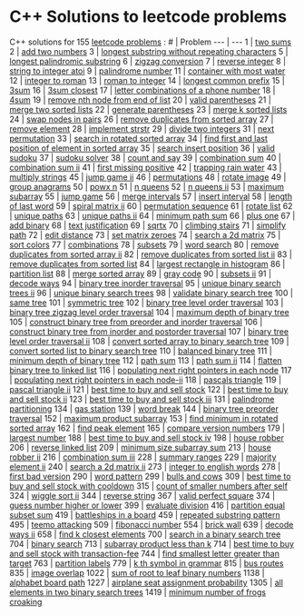 # C++ Solutions to leetcode problems
C++ solutions for 155 [leetcode problems](https://leetcode.com/problemset/all/) :
 \# | Problem 
--- | --- 
1 | [two sums](1_two_sums.md)
2 | [add two numbers](2_add_two_numbers.md)
3 | [longest substring without repeating characters](3_longest_substring_without_repeating_characters.md)
5 | [longest palindromic substring](5_longest_palindromic_substring.md)
6 | [zigzag conversion](6_zigzag_conversion.md)
7 | [reverse integer](7_reverse_integer.md)
8 | [string to integer atoi](8_string_to_integer_atoi.md)
9 | [palindrome number](9_palindrome_number.md)
11 | [container with most water](11_container_with_most_water.md)
12 | [integer to roman](12_integer_to_roman.md)
13 | [roman to integer](13_roman_to_integer.md)
14 | [longest common prefix](14_longest_common_prefix.md)
15 | [3sum](15_3sum.md)
16 | [3sum closest](16_3sum_closest.md)
17 | [letter combinations of a phone number](17_letter_combinations_of_a_phone_number.md)
18 | [4sum](18_4sum.md)
19 | [remove nth node from end of list](19_remove_nth_node_from_end_of_list.md)
20 | [valid parentheses](20_valid_parentheses.md)
21 | [merge two sorted lists](21_merge_two_sorted_lists.md)
22 | [generate parentheses](22_generate_parentheses.md)
23 | [merge k sorted lists](23_merge_k_sorted_lists.md)
24 | [swap nodes in pairs](24_swap_nodes_in_pairs.md)
26 | [remove duplicates from sorted array](26_remove_duplicates_from_sorted_array.md)
27 | [remove element](27_remove_element.md)
28 | [implement strstr](28_implement_strstr.md)
29 | [divide two integers](29_divide_two_integers.md)
31 | [next permutation](31_next_permutation.md)
33 | [search in rotated sorted array](33_search_in_rotated_sorted_array.md)
34 | [find first and last position of element in sorted array](34_find_first_and_last_position_of_element_in_sorted_array.md)
35 | [search insert position](35_search_insert_position.md)
36 | [valid sudoku](36_valid_sudoku.md)
37 | [sudoku solver](37_sudoku_solver.md)
38 | [count and say](38_count_and_say.md)
39 | [combination sum](39_combination_sum.md)
40 | [combination sum ii](40_combination_sum_ii.md)
41 | [first missing positive](41_first_missing_positive.md)
42 | [trapping rain water](42_trapping_rain_water.md)
43 | [multiply strings](43_multiply_strings.md)
45 | [jump game ii](45_jump_game_ii.md)
46 | [permutations](46_permutations.md)
48 | [rotate image](48_rotate_image.md)
49 | [group anagrams](49_group_anagrams.md)
50 | [powx n](50_powx_n.md)
51 | [n queens](51_n_queens.md)
52 | [n queens ii](52_n_queens_ii.md)
53 | [maximum subarray](53_maximum_subarray.md)
55 | [jump game](55_jump_game.md)
56 | [merge intervals](56_merge_intervals.md)
57 | [insert interval](57_insert_interval.md)
58 | [length of last word](58_length_of_last_word.md)
59 | [spiral matrix ii](59_spiral_matrix_ii.md)
60 | [permutation sequence](60_permutation_sequence.md)
61 | [rotate list](61_rotate_list.md)
62 | [unique paths](62_unique_paths.md)
63 | [unique paths ii](63_unique_paths_ii.md)
64 | [minimum path sum](64_minimum_path_sum.md)
66 | [plus one](66_plus_one.md)
67 | [add binary](67_add_binary.md)
68 | [text justification](68_text_justification.md)
69 | [sqrtx](69_sqrtx.md)
70 | [climbing stairs](70_climbing_stairs.md)
71 | [simplify path](71_simplify_path.md)
72 | [edit distance](72_edit_distance.md)
73 | [set matrix zeroes](73_set_matrix_zeroes.md)
74 | [search a 2d matrix](74_search_a_2d_matrix.md)
75 | [sort colors](75_sort_colors.md)
77 | [combinations](77_combinations.md)
78 | [subsets](78_subsets.md)
79 | [word search](79_word_search.md)
80 | [remove duplicates from sorted array ii](80_remove_duplicates_from_sorted_array_ii.md)
82 | [remove duplicates from sorted list ii](82_remove_duplicates_from_sorted_list_ii.md)
83 | [remove duplicates from sorted list](83_remove_duplicates_from_sorted_list.md)
84 | [largest rectangle in histogram](84_largest_rectangle_in_histogram.md)
86 | [partition list](86_partition_list.md)
88 | [merge sorted array](88_merge_sorted_array.md)
89 | [gray code](89_gray_code.md)
90 | [subsets ii](90_subsets_ii.md)
91 | [decode ways](91_decode_ways.md)
94 | [binary tree inorder traversal](94_binary_tree_inorder_traversal.md)
95 | [unique binary search trees ii](95_unique_binary_search_trees_ii.md)
96 | [unique binary search trees](96_unique_binary_search_trees.md)
98 | [validate binary search tree](98_validate_binary_search_tree.md)
100 | [same tree](100_same_tree.md)
101 | [symmetric tree](101_symmetric_tree.md)
102 | [binary tree level order traversal](102_binary_tree_level_order_traversal.md)
103 | [binary tree zigzag level order traversal](103_binary_tree_zigzag_level_order_traversal.md)
104 | [maximum depth of binary tree](104_maximum_depth_of_binary_tree.md)
105 | [construct binary tree from preorder and inorder traversal](105_construct_binary_tree_from_preorder_and_inorder_traversal.md)
106 | [construct binary tree from inorder and postorder traversal](106_construct_binary_tree_from_inorder_and_postorder_traversal.md)
107 | [binary tree level order traversal ii](107_binary_tree_level_order_traversal_ii.md)
108 | [convert sorted array to binary search tree](108_convert_sorted_array_to_binary_search_tree.md)
109 | [convert sorted list to binary search tree](109_convert_sorted_list_to_binary_search_tree.md)
110 | [balanced binary tree](110_balanced_binary_tree.md)
111 | [minimum depth of binary tree](111_minimum_depth_of_binary_tree.md)
112 | [path sum](112_path_sum.md)
113 | [path sum ii](113_path_sum_ii.md)
114 | [flatten binary tree to linked list](114_flatten_binary_tree_to_linked_list.md)
116 | [populating next right pointers in each node](116_populating_next_right_pointers_in_each_node.md)
117 | [populating next right pointers in each node-ii](117_populating_next_right_pointers_in_each_node-ii.md)
118 | [pascals triangle](118_pascals_triangle.md)
119 | [pascal triangle ii](119_pascal_triangle_ii.md)
121 | [best time to buy and sell stock](121_best_time_to_buy_and_sell_stock.md)
122 | [best time to buy and sell stock ii](122_best_time_to_buy_and_sell_stock_ii.md)
123 | [best time to buy and sell stock iii](123_best_time_to_buy_and_sell_stock_iii.md)
131 | [palindrome partitioning](131_palindrome_partitioning.md)
134 | [gas station](134_gas_station.md)
139 | [word break](139_word_break.md)
144 | [binary tree preorder traversal](144_binary_tree_preorder_traversal.md)
152 | [maximum product subarray](152_maximum_product_subarray.md)
153 | [find minimum in rotated sorted array](153_find_minimum_in_rotated_sorted_array.md)
162 | [find peak element](162_find_peak_element.md)
165 | [compare version numbers](165_compare_version_numbers.md)
179 | [largest number](179_largest_number.md)
188 | [best time to buy and sell stock iv](188_best_time_to_buy_and_sell_stock_iv.md)
198 | [house robber](198_house_robber.md)
206 | [reverse linked list](206_reverse_linked_list.md)
209 | [minimum size subarray sum](209_minimum_size_subarray_sum.md)
213 | [house robber ii](213_house_robber_ii.md)
216 | [combination sum iii](216_combination_sum_iii.md)
228 | [summary ranges](228_summary_ranges.md)
229 | [majority element ii](229_majority_element_ii.md)
240 | [search a 2d matrix ii](240_search_a_2d_matrix_ii.md)
273 | [integer to english words](273_integer_to_english_words.md)
278 | [first bad version](278_first_bad_version.md)
290 | [word pattern](290_word_pattern.md)
299 | [bulls and cows](299_bulls_and_cows.md)
309 | [best time to buy and sell stock with cooldown](309_best_time_to_buy_and_sell_stock_with_cooldown.md)
315 | [count of smaller numbers after self](315_count_of_smaller_numbers_after_self.md)
324 | [wiggle sort ii](324_wiggle_sort_ii.md)
344 | [reverse string](344_reverse_string.md)
367 | [valid perfect square](367_valid_perfect_square.md)
374 | [guess number higher or lower](374_guess_number_higher_or_lower.md)
399 | [evaluate division](399_evaluate_division.md)
416 | [partition equal subset sum](416_partition_equal_subset_sum.md)
419 | [battleships in a board](419_battleships_in_a_board.md)
459 | [repeated substring pattern](459_repeated_substring_pattern.md)
495 | [teemo attacking](495_teemo_attacking.md)
509 | [fibonacci number](509_fibonacci_number.md)
554 | [brick wall](554_brick_wall.md)
639 | [decode ways ii](639_decode_ways_ii.md)
658 | [find k closest elements](658_find_k_closest_elements.md)
700 | [search in a binary search tree](700_search_in_a_binary_search_tree.md)
704 | [binary search](704_binary_search.md)
713 | [subarray product less than k](713_subarray_product_less_than_k.md)
714 | [best time to buy and sell stock with transaction-fee](714_best_time_to_buy_and_sell_stock_with_transaction-fee.md)
744 | [find smallest letter greater than target](744_find_smallest_letter_greater_than_target.md)
763 | [partition labels](763_partition_labels.md)
779 | [k th symbol in grammar](779_k_th_symbol_in_grammar.md)
815 | [bus routes](815_bus_routes.md)
835 | [image overlap](835_image_overlap.md)
1022 | [sum of root to leaf binary numbers](1022_sum_of_root_to_leaf_binary_numbers.md)
1138 | [alphabet board path](1138_alphabet_board_path.md)
1227 | [airplane seat assignment probability](1227_airplane_seat_assignment_probability.md)
1305 | [all elements in two binary search trees](1305_all_elements_in_two_binary_search_trees.md)
1419 | [minimum number of frogs croaking](1419_minimum_number_of_frogs_croaking.md)
